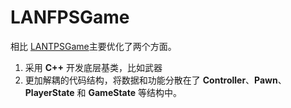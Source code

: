 # LANFPSGame

相比 [LANTPSGame](https://github.com/zong4/LANTPSGame)主要优化了两个方面。

1. 采用 **C++** 开发底层基类，比如武器
2. 更加解耦的代码结构，将数据和功能分散在了 **Controller**、**Pawn**、**PlayerState** 和 **GameState** 等结构中。
